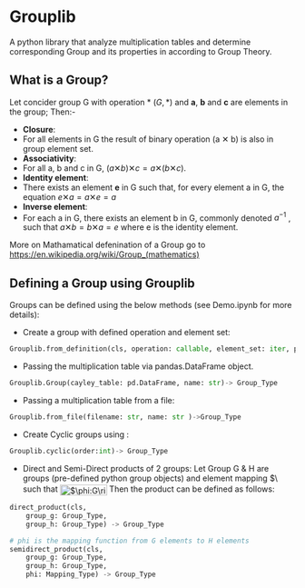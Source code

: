 # Grouplib
A python library that analyze multiplication tables and determine corresponding Group and its properties in according to Group Theory.

## What is a Group?
 Let concider group G with operation * $(G,*)$ and <b>a</b>, <b>b</b> and <b>c</b> are elements in the group; Then:-
- **Closure**: 
 - For all elements in G the result of binary operation (a ✕ b) is also in group element set.
- **Associativity**:
 - For all a, b and c in G, $(a ✕ b) ✕ c = a ✕ (b ✕ c)$.
- **Identity element**:
 - There exists an element **e** in G such that, for every element a in G, the equation 
$e ✕ a = a ✕ e = a$
- **Inverse element**:
 - For each a in G, there exists an element b in G, commonly denoted $a^{-1}$ , such that 
$a ✕ b = b ✕ a = e$
where e is the identity element.

More on Mathamatical defenination of a Group go to https://en.wikipedia.org/wiki/Group_(mathematics)


## Defining a Group using Grouplib

Groups can be defined using the below methods (see Demo.ipynb for more details):
- Create a group with defined operation and element set:
```python
Grouplib.from_definition(cls, operation: callable, element_set: iter, parse: callable=str, name: str)-> Group_Type
```
- Passing the multiplication table via pandas.DataFrame object.
```python
Grouplib.Group(cayley_table: pd.DataFrame, name: str)-> Group_Type
```
- Passing a multiplication table from a file:
```python
Grouplib.from_file(filename: str, name: str )->Group_Type
```
- Create Cyclic groups using :
```python 
Grouplib.cyclic(order:int)-> Group_Type
```
- Direct and Semi-Direct products of 2 groups:
Let Group G & H are groups (pre-defined python group objects) and  element mapping <img src="http://bit.ly/2xJLjLF" align="center" border="0" alt="$\phi$ " width="17" height="19" /> such that <img src="http://bit.ly/2sycHHo" align="center" border="0" alt="$\phi:G\rightarrow H$ " width="83" height="19" />
Then the product can be defined as follows:

```python
direct_product(cls,
	group_g: Group_Type,
	group_h: Group_Type) -> Group_Type

# phi is the mapping function from G elements to H elements 
semidirect_product(cls,
	group_g: Group_Type,
	group_h: Group_Type,
	phi: Mapping_Type) -> Group_Type
```








